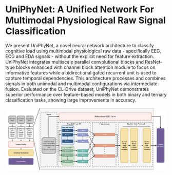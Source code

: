 # UniPhyNet: A Unified Network For Multimodal Physiological Raw Signal Classification

We present UniPhyNet, a novel neural network architecture to classify cognitive load using multimodal physiological raw data - specifically EEG, ECG and EDA signals - without the explicit need for feature extraction. UniPhyNet integrates multiscale parallel convolutional blocks and ResNet-type blocks enhanced with channel block attention module to focus on informative features while a bidirectional gated recurrent unit is used to capture temporal dependencies. This architecture processes and combines signals in both unimodal and multimodal configurations via intermediate fusion. Evaluated on the CL-Drive dataset, UniPhyNet demonstrates superior performance over feature-based models in both binary and ternary classification tasks, showing large improvements in accuracy.

![text](./UniPhyNet.png)
